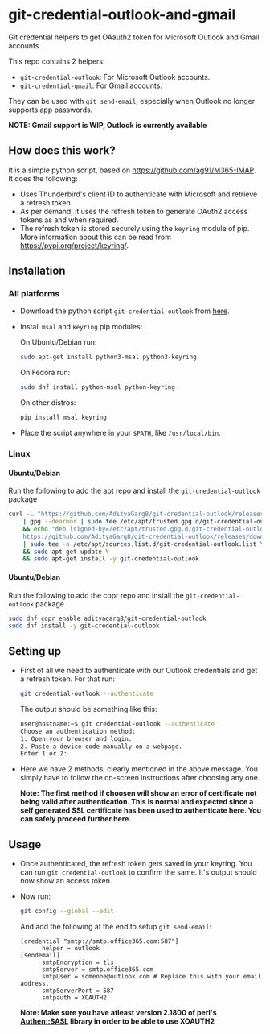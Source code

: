 # git-credential-outlook-and-gmail

Git credential helpers to get OAauth2 token for Microsoft Outlook and Gmail accounts.

This repo contains 2 helpers:

- `git-credential-outlook`: For Microsoft Outlook accounts.
- `git-credential-gmail`: For Gmail accounts.

They can be used with `git send-email`, especially when Outlook no longer supports app passwords.

**NOTE: Gmail support is WIP, Outlook is currently available**

## How does this work?

It is a simple python script, based on https://github.com/ag91/M365-IMAP. It does the following:

- Uses Thunderbird's client ID to authenticate with Microsoft and retrieve a refresh token.
- As per demand, it uses the refresh token to generate OAuth2 access tokens as and when required.
- The refresh token is stored securely using the `keyring` module of pip. More information about this can be read from https://pypi.org/project/keyring/.

## Installation

### All platforms

- Download the python script `git-credential-outlook` from [here](https://raw.githubusercontent.com/AdityaGarg8/git-credential-outlook/refs/heads/main/git-credential-outlook).
- Install `msal` and `keyring` pip modules:

  On Ubuntu/Debian run:

  ```bash
  sudo apt-get install python3-msal python3-keyring
  ```

  On Fedora run:

  ```bash
  sudo dnf install python-msal python-keyring
  ```

  On other distros:

  ```bash
  pip install msal keyring
  ```

- Place the script anywhere in your `$PATH`, like `/usr/local/bin`.

### Linux

#### Ubuntu/Debian

Run the following to add the apt repo and install the `git-credential-outlook` package

```bash
curl -L "https://github.com/AdityaGarg8/git-credential-outlook/releases/download/debian/KEY.gpg" \
	| gpg --dearmor | sudo tee /etc/apt/trusted.gpg.d/git-credential-outlook.gpg >/dev/null \
	&& echo "deb [signed-by=/etc/apt/trusted.gpg.d/git-credential-outlook.gpg] \
	https://github.com/AdityaGarg8/git-credential-outlook/releases/download/debian ./" \
	| sudo tee -a /etc/apt/sources.list.d/git-credential-outlook.list \
	&& sudo apt-get update \
	&& sudo apt-get install -y git-credential-outlook
```

#### Ubuntu/Debian

Run the following to add the copr repo and install the `git-credential-outlook` package

```bash
sudo dnf copr enable adityagarg8/git-credential-outlook
sudo dnf install -y git-credential-outlook
```

## Setting up

- First of all we need to authenticate with our Outlook credentials and get a refresh token. For that run:

  ```bash
  git credential-outlook --authenticate
  ```

  The output should be something like this:

  ```bash
  user@hostname:~$ git credential-outlook --authenticate
  Choose an authentication method:
  1. Open your browser and login.
  2. Paste a device code manually on a webpage.
  Enter 1 or 2:
  ```
- Here we have 2 methods, clearly mentioned in the above message. You simply have to follow the on-screen instructions after choosing any one.

  **Note: The first method if choosen will show an error of certificate not being valid after authentication. This is normal and expected since a self generated SSL certificate has been used to authenticate here. You can safely proceed further here.**

## Usage

- Once authenticated, the refresh token gets saved in your keyring. You can run `git credential-outlook` to confirm the same. It's output should now show an access token.
- Now run:

  ```bash
  git config --global --edit
  ```

  And add the following at the end to setup `git send-email`:

  ```config
  [credential "smtp://smtp.office365.com:587"]
        helper = outlook
  [sendemail]
        smtpEncryption = tls
        smtpServer = smtp.office365.com
        smtpUser = someone@outlook.com # Replace this with your email address.
        smtpServerPort = 587
        smtpauth = XOAUTH2
  ```
  **Note: Make sure you have atleast version 2.1800 of perl's [Authen::SASL](https://metacpan.org/dist/Authen-SASL) library in order to be able to use XOAUTH2**
